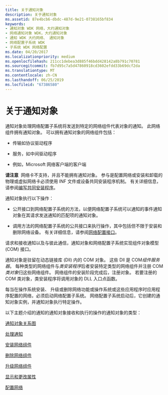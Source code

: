 ```yaml
---
title: 关于通知对象
description: 关于通知对象
ms.assetid: 87e4bcb6-dbdc-487d-9e21-0738165bf834
keywords:
- 通知对象 WDK 网络，大约通知对象
- 网络通知对象 WDK，大约通知对象
- 通知 WDK 大约网络、 通知对象
- 网络配置子系统 WDK
- 子系统 WDK 网络配置
ms.date: 04/20/2017
ms.localizationpriority: medium
ms.openlocfilehash: 211cc1debea3d885f46bdd428142a8b791c70781
ms.sourcegitcommit: fb7d95c7a5d47860918cd3602efdd33b69dcf2da
ms.translationtype: MT
ms.contentlocale: zh-CN
ms.lasthandoff: 06/25/2019
ms.locfileid: "67386580"
---
```

# <a name="about-notify-objects"></a>关于通知对象





通知对象处理网络配置子系统将发送到特定的网络组件代表对象的通知。 此网络组件拥有通知对象。 可以拥有通知对象的网络组件包括：

-   传输如协议驱动程序

-   服务，如中间驱动程序

-   例如，Microsoft 网络客户端的客户端

**请注意**  网络卡不支持，并且不能拥有通知对象。 参与是配置网络或安装和卸载的物理或虚拟网络卡必须使用 INF 文件或设备共同安装程序机制。
有关详细信息，请参阅[编写共同安装程序](https://docs.microsoft.com/windows-hardware/drivers/install/writing-a-co-installer)。

 

通知对象执行以下操作：

-   公开接口到网络配置子系统的方法，以便网络配置子系统可以通知的事件通知对象在其请求发送通知的匹配项的通知对象。

-   调用方法的网络配置子系统的公共接口来执行操作，其中包括但不限于安装和删除网络设备。 有关详细信息，请参阅[网络配置接口](https://docs.microsoft.com/previous-versions/windows/hardware/network/ff559080(v=vs.85))。

请求和接收通知以及与彼此通信，通知对象和网络配置子系统实现组件对象模型 (COM) 接口。

通知对象是驻留在动态链接库 (Dll) 内的 COM 对象。 这些 Dll 是 COM*组件服务器*。 每种类型的网络组件与*类安装程序*后者安装特定类型的网络组件并注册 COM*类对象*归这些网络组件。 网络组件的安装阶段完成后，注册对象。 若要注册的 COM 类对象，类安装程序将调用对象的 DLL 入口点函数。

每当在操作系统安装、 升级或删除网络功能或操作系统或这些应用程序时应用程序配置的网络，必须启动网络配置子系统。 网络配置子系统启动后，它创建的通知对象实例，并通知对象执行特定操作。

以下主题介绍的通知的通知对象接收和执行的操作的通知对象的类型：

[通知对象关系图](notify-object-diagram.md)

[处理通知](processing-notifications.md)

[安装网络组件](installing-network-components.md)

[删除网络组件](removing-network-components.md)

[升级网络组件](upgrading-network-components.md)

[显示和更改属性](displaying-and-changing-properties.md)

[配置网络](configuring-the-network.md)

 

 





